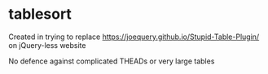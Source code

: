 # tablesort

Created in trying to replace https://joequery.github.io/Stupid-Table-Plugin/ on jQuery-less website

No defence against complicated THEADs or very large tables
